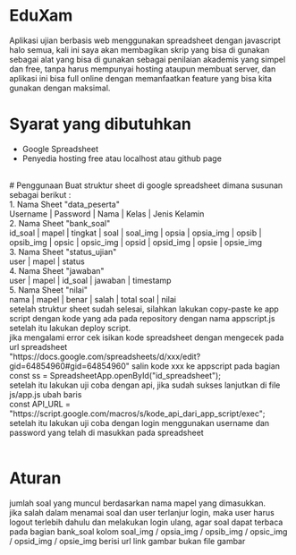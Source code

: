 # EduXam
Aplikasi ujian berbasis web menggunakan spreadsheet dengan javascript
<br>
halo semua, kali ini saya akan membagikan skrip yang bisa di gunakan sebagai alat yang bisa di gunakan sebagai penilaian akademis yang simpel dan free, tanpa harus mempunyai hosting ataupun membuat server, dan aplikasi ini bisa full online dengan memanfaatkan feature yang bisa kita gunakan dengan maksimal.
<br>
# Syarat yang dibutuhkan
- Google Spreadsheet
- Penyedia hosting free atau localhost atau github page
<br>
# Penggunaan
Buat struktur sheet di google spreadsheet dimana susunan sebagai berikut :
<br>
1. Nama Sheet "data_peserta"<br>
  Username | Password | Nama | Kelas | Jenis Kelamin
<br>
2. Nama Sheet "bank_soal"<br>
   id_soal | mapel | tingkat | soal | soal_img | opsia | opsia_img | opsib | opsib_img | opsic | opsic_img | opsid | opsid_img | opsie | opsie_img
<br>
3. Nama Sheet "status_ujian"<br>
   user | mapel | status
   <br>
4. Nama Sheet "jawaban"<br>
   user | mapel | id_soal | jawaban | timestamp
   <br>
5. Nama Sheet "nilai"<br>
   nama | mapel | benar | salah | total soal | nilai
<br>
setelah struktur sheet sudah selesai, silahkan lakukan copy-paste ke app script dengan kode yang ada pada repository dengan nama appscript.js setelah itu lakukan deploy script.
<br>
jika mengalami error cek isikan kode spreadsheet dengan mengecek pada url spreadsheet <br>
"https://docs.google.com/spreadsheets/d/xxx/edit?gid=64854960#gid=64854960" 
salin kode xxx ke appscript pada bagian <br>
const ss = SpreadsheetApp.openById("id_spreadsheet");<br>
setelah itu lakukan uji coba dengan api, jika sudah sukses lanjutkan di file js/app.js ubah baris <br>
const API_URL = "https://script.google.com/macros/s/kode_api_dari_app_script/exec";<br>
setelah itu lakukan uji coba dengan login menggunakan username dan password yang telah di masukkan pada spreadsheet<br><br>

# Aturan
jumlah soal yang muncul berdasarkan nama mapel yang dimasukkan.<br>
jika salah dalam menamai soal dan user terlanjur login, maka user harus logout terlebih dahulu dan melakukan login ulang, agar soal dapat terbaca<br>
pada bagian bank_soal kolom soal_img / opsia_img / opsib_img / opsic_img / opsid_img / opsie_img berisi url link gambar bukan file gambar<br>
